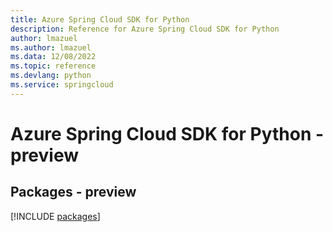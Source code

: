 ```yaml
---
title: Azure Spring Cloud SDK for Python
description: Reference for Azure Spring Cloud SDK for Python
author: lmazuel
ms.author: lmazuel
ms.data: 12/08/2022
ms.topic: reference
ms.devlang: python
ms.service: springcloud
---
```

# Azure Spring Cloud SDK for Python - preview
## Packages - preview
[!INCLUDE [packages](spring-cloud-index.md)]